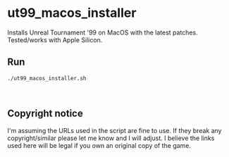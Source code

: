 # ut99_macos_installer
Installs Unreal Tournament '99 on MacOS with the latest patches. Tested/works with Apple Silicon.  


## Run
`./ut99_macos_installer.sh`

&nbsp;


## Copyright notice
I'm assuming the URLs used in the script are fine to use. If they break any copyright/similar please let me know and I will adjust. I believe the links used here will be legal if you own an original copy of the game.  